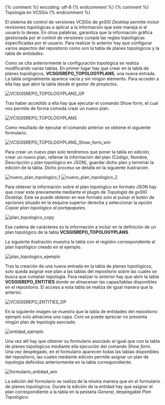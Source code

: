 {% comment %} encoding: utf-8 {% endcomment %}
{% comment %} Topología en VCSGis {% endcomment %} 


El sistema de control de versiones *VCSGis* de *gvSIG Desktop* permite incluir revisiones topológicas a aplicar a la información que este maneja si el usuario lo desea. En otras palabras, garantiza que la información gráfica gestionada por el control de versiones cumpla las reglas topológicas especificadas por el usuario. Para realizar lo anterior hay que configurar varios aspectos del repositorio como son la tabla de planes topológicos y la tabla de entidades. 

Como se cita anteriormente la configuración topológica se realiza modificando varias tablas. En primer lugar hay que crear en la tabla de planes topológicos, **VCSGISREPO_TOPOLOGYPLANS**, una nueva entrada. La tabla originalmente aparece vacía y sin ningún elemento. Para acceder a ella hay que abrir la tabla desde el gestor de proyectos. 

![VCSGISREPO_TOPOLOGYPLANS_GP](topologia_files/46_VCSGISREPO_TOPOLOGYPLANS_GP.png)

Tras haber accedido a ella hay que ejecutar el comando Show form, el cual nos permite de forma cómoda crear un nuevo plan.

![VCSGISREPO_TOPOLOGYPLANS](topologia_files/47_VCSGISREPO_TOPOLOGYPLANS.png)

Como resultado de ejecutar el comando anterior se obtiene el siguiente formulario.

![VCSGISREPO_TOPOLOGYPLANS_Show_form_win](topologia_files/48_VCSGISREPO_TOPOLOGYPLANS_Show_form_win.png)

Para crear un nuevo plan solo tendremos que poner la tabla en edición,  crear un nuevo plan, rellenar la información del plan (Código, Nombre, Descripción y plan topológico en JSON), guardar dicho plan y terminar la edición de la tabla. Dicho proceso se detalla en la siguiente ilustración.

![nuevo_plan_topologico_1](topologia_files/49_nuevo_plan_topologico_1.png)
![nuevo_plan_topologico_2](topologia_files/49_nuevo_plan_topologico_2.png)

Para obtener la información sobre el plan topológico en formato JSON hay que crear este previamente mediante el plugin de *Topologia* de *gvSIG Desktop*.
Este se puede obtener en ese formato solo al pulsar el botón de opciones situado en la esquina superior derecha y seleccionar la opción *Copiar plan topológico al portapapeles*.

![plan_topologico_copy](topologia_files/50_plan_topologico_copy.png)

Esa cadena de carácteres es la información a incluir en la definición de un plan topológico de la tabla **VCSGISREPO_TOPOLOGYPLANS**.

La siguiente ilustración muestra la tabla con el registro correspondiente al plan topológico creado en el ejemplo.

![plan_topologico_ejemplo](topologia_files/51_plan_topologico_ejemplo.png)

Tras la creación de una nueva entrada en la tabla de planes topológicos, solo queda asignar ese plan a las tablas del repositorio sobre las cuales se busca que cumplan topología. Para realizar lo anterior hay que abrir la tabla **VCSGISREPO_ENTITIES** donde se almacenan las capas/tablas disponibles en el repositorio. El acceso a esta tabla se realiza de igual manera que la anterior.

![VCSGISREPO_ENTITIES_GP](topologia_files/52_VCSGISREPO_ENTITIES_GP.png)

En la siguiente imagen se muestra que la tabla de entidades del repositorio ejemplo solo almacena una capa. Com se puede apreciar no presenta ningún plan de topología asociado.

![entidad_ejemplo](topologia_files/53_entidad_ejemplo.png)

Una vez allí hay que obtener su formulario asociado al igual que con la tabla de planes topológicos mediante ella ejecución del comando *Show form*. Una vez desplegado, en el formulario aparecen todas las tablas disponibles del repositorio, las cuales mediante edición permite asignar un plan de topología definidos anteriormente en la tabla correspondiente.

![formulario_entidad_win](topologia_files/54_formulario_entidad_win.png)

La edición del formulario se realiza de la misma manera que en el formulario de planes topológicos. Durate la edición de la entidad hay que asignar el plan correspondiente a la tabla en la pestaña *General*, desplegable *Plan Topológico*.

